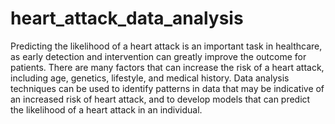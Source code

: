# heart_attack_data_analysis
Predicting the likelihood of a heart attack is an important task in healthcare, as early detection and intervention can greatly improve the outcome for patients. There are many factors that can increase the risk of a heart attack, including age, genetics, lifestyle, and medical history. Data analysis techniques can be used to identify patterns in data that may be indicative of an increased risk of heart attack, and to develop models that can predict the likelihood of a heart attack in an individual. 
